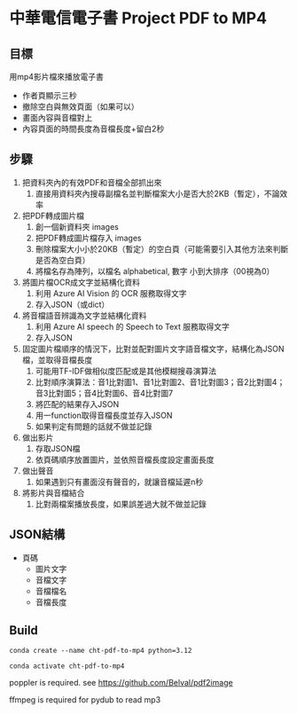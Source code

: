 # 中華電信電子書 Project PDF to MP4

## 目標

用mp4影片檔來播放電子書

- 作者頁顯示三秒
- 撤除空白與無效頁面（如果可以）
- 畫面內容與音檔對上
- 內容頁面的時間長度為音檔長度+留白2秒

## 步驟

1. 把資料夾內的有效PDF和音檔全部抓出來
    1. 直接用資料夾內搜尋副檔名並判斷檔案大小是否大於2KB（暫定），不論效率
2. 把PDF轉成圖片檔
    1. 創一個新資料夾 images
    2. 把PDF轉成圖片檔存入 images
    3. 刪除檔案大小小於20KB（暫定）的空白頁（可能需要引入其他方法來判斷是否為空白頁）
    4. 將檔名存為陣列，以檔名 alphabetical, 數字 小到大排序（00視為0）
3. 將圖片檔OCR成文字並結構化資料
    1. 利用 Azure AI Vision 的 OCR 服務取得文字
    2. 存入JSON（或dict）
4. 將音檔語音辨識為文字並結構化資料
    1. 利用 Azure AI speech 的 Speech to Text 服務取得文字
    2. 存入JSON
5. 固定圖片檔順序的情況下，比對並配對圖片文字語音檔文字，結構化為JSON檔，並取得音檔長度
    1. 可能用TF-IDF做相似度匹配或是其他模糊搜尋演算法
    2. 比對順序演算法：音1比對圖1、音1比對圖2、音1比對圖3；音2比對圖4；音3比對圖5；音4比對圖6、音4比對圖7
    3. 將匹配的結果存入JSON
    4. 用一function取得音檔長度並存入JSON
    5. 如果判定有問題的話就不做並記錄
6. 做出影片
    1. 存取JSON檔
    2. 依頁碼順序放置圖片，並依照音檔長度設定畫面長度
7. 做出聲音
    1. 如果遇到只有畫面沒有聲音的，就讓音檔延遲n秒
8. 將影片與音檔結合
    1. 比對兩檔案播放長度，如果誤差過大就不做並記錄

## JSON結構

- 頁碼
  - 圖片文字
  - 音檔文字
  - 音檔檔名
  - 音檔長度

## Build


`conda create --name cht-pdf-to-mp4 python=3.12`

`conda activate cht-pdf-to-mp4`

poppler is required.
see https://github.com/Belval/pdf2image

ffmpeg is required for pydub to read mp3
